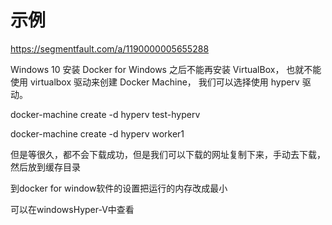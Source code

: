 # 示例

https://segmentfault.com/a/1190000005655288



Windows 10 安装 Docker for Windows 之后不能再安装 VirtualBox，
也就不能使用 virtualbox 驱动来创建 Docker Machine，
我们可以选择使用 hyperv 驱动。


docker-machine create -d hyperv test-hyperv

docker-machine create -d hyperv worker1

但是等很久，都不会下载成功，但是我们可以下载的网址复制下来，手动去下载，然后放到缓存目录

到docker for window软件的设置把运行的内存改成最小


可以在windowsHyper-V中查看
